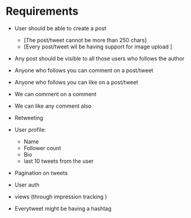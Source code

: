 # Requirements

- User should be able to create a post 
    - [The post/tweet cannot be more than 250 chars]
    - [Every post/tweet wil be having support for image upload ]
    
- Any post should be visible to all those users who follows the author
- Anyone who follows you can comment on a post/tweet 
- Anyone who follows you can like on a post/tweet 
- We can comment on a comment 
- We can like any comment also 
- Retweeting 

- User profile:
    - Name 
    - Follower count 
    - Bio 
    - last 10 tweets from the user 

- Pagination on tweets 
- User auth
- views (through impression tracking )

- Everytweet might be having a hashtag



